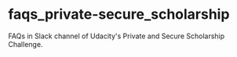 # faqs_private-secure_scholarship
FAQs in Slack channel of Udacity's Private and Secure Scholarship Challenge.
